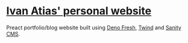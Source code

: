 # [Ivan Atias' personal website](https://ivanatias.codes)

Preact portfolio/blog website built using [Deno Fresh](https://fresh.deno.dev/),
[Twind](https://twind.dev/) and [Sanity CMS](https://www.sanity.io/).
